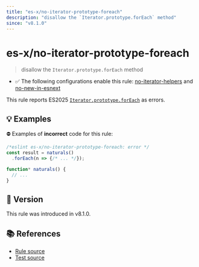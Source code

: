```yaml
---
title: "es-x/no-iterator-prototype-foreach"
description: "disallow the `Iterator.prototype.forEach` method"
since: "v8.1.0"
---
```


# es-x/no-iterator-prototype-foreach
> disallow the `Iterator.prototype.forEach` method

- ✅ The following configurations enable this rule: [no-iterator-helpers] and [no-new-in-esnext]

This rule reports ES2025 [`Iterator.prototype.forEach`](https://github.com/tc39/proposal-iterator-helpers) as errors.

## 💡 Examples

⛔ Examples of **incorrect** code for this rule:

<eslint-playground type="bad">

```js
/*eslint es-x/no-iterator-prototype-foreach: error */
const result = naturals()
  .forEach(n => {/* ... */});

function* naturals() {
  // ...
}
```

</eslint-playground>

## 🚀 Version

This rule was introduced in v8.1.0.

## 📚 References

- [Rule source](https://github.com/eslint-community/eslint-plugin-es-x/blob/master/lib/rules/no-iterator-prototype-foreach.js)
- [Test source](https://github.com/eslint-community/eslint-plugin-es-x/blob/master/tests/lib/rules/no-iterator-prototype-foreach.js)

[no-iterator-helpers]: ../configs/index.md#no-iterator-helpers
[no-new-in-esnext]: ../configs/index.md#no-new-in-esnext
